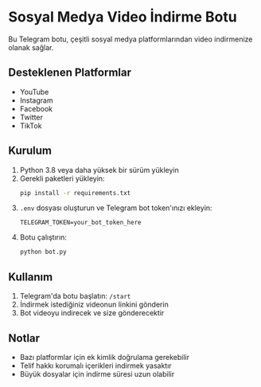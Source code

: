 # Sosyal Medya Video İndirme Botu

Bu Telegram botu, çeşitli sosyal medya platformlarından video indirmenize olanak sağlar.

## Desteklenen Platformlar

- YouTube
- Instagram
- Facebook
- Twitter
- TikTok

## Kurulum

1. Python 3.8 veya daha yüksek bir sürüm yükleyin
2. Gerekli paketleri yükleyin:
   ```bash
   pip install -r requirements.txt
   ```
3. `.env` dosyası oluşturun ve Telegram bot token'ınızı ekleyin:
   ```
   TELEGRAM_TOKEN=your_bot_token_here
   ```
4. Botu çalıştırın:
   ```bash
   python bot.py
   ```

## Kullanım

1. Telegram'da botu başlatın: `/start`
2. İndirmek istediğiniz videonun linkini gönderin
3. Bot videoyu indirecek ve size gönderecektir

## Notlar

- Bazı platformlar için ek kimlik doğrulama gerekebilir
- Telif hakkı korumalı içerikleri indirmek yasaktır
- Büyük dosyalar için indirme süresi uzun olabilir 